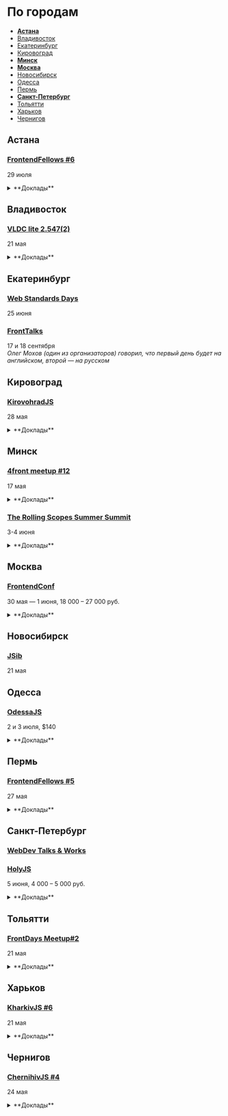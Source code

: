 # По городам

- **[Астана](#Астана)**
- [Владивосток](#Владивосток)
- [Екатеринбург](#Екатеринбург)
- [Кировоград](#Кировоград)
- **[Минск](#Минск)**
- **[Москва](#Москва)**
- [Новосибирск](#Новосибирск)
- [Одесса](#Одесса)
- [Пермь](#Пермь)
- **[Санкт-Петербург](#Санкт-Петербург)**
- [Тольятти](#Тольятти)
- [Харьков](#Харьков)
- [Чернигов](#Чернигов)

## Астана

### [FrontendFellows #6](https://frontendfellows.timepad.ru/event/328848/)

29 июля

<details>
  <summary>**Доклады**</summary>

  - «Обучение фронтенд разработке», Олег Мохов (Яндекс)
</details>

## Владивосток

### [VLDC lite 2.547(2)](https://vldc.timepad.ru/event/318569/)

21 мая

<details>
  <summary>**Доклады**</summary>

  - «Почему IT-проекты не взлетают», Илья Мирин (Фонд Сколково)
  - «Scrum, Agile, Kanban и их друзья», Михаил Кирин и Александр Золотов
  - «Монады в программировании», Дмитрий Паренский
  - «Google I/O 2016», Сергей Мелехин
  - «Как от идеи прийти к стартапу и найти венчурного инвестора», Андрей Косолапов (Инновационный реактор, Лаборатория инвестиций)
</details>

## Екатеринбург

### [Web Standards Days](https://wsd.events/2016/06/25/)

25 июня

### [FrontTalks](http://lanyrd.com/2016/fronttalks2016/)

17 и 18 сентября  
*Олег Мохов (один из организаторов) говорил, что первый день будет на английском, второй — на русском*

## Кировоград

### [KirovohradJS](http://kirovohradjs.com/)

28 мая

<details>
  <summary>**Доклады**</summary>

  - «Шаблоны проектирования в JavaScript», Анастасия Смирнова
  - «Функциональная парадигма в JavaScript», Евгений Обрезков
  - «Bot Driven Development», Марк Орел
  - «Competitive advantage of Angular 2.0», Евгений Сафронов
  - «Meteor», Андрей Орел
  - «Освоение Phaser после Action Script 3», Алексей Извалов
</details>

## Минск

### [4front meetup #12](https://www.facebook.com/4frontby/posts/550054215176969)

17 мая

<details>
  <summary>**Доклады**</summary>

  - «Sockets, P2P, альтернативы. Как синхронизировать все приложения в экосистеме?», Егор Малькевич
  - «Готов ли Ваш проект к лету?», Ирина Левина и Елизавета Селиванова
  - «Functional programming tools with little to no religion», Mister X из Канады
  - «AMP, или как разогнать ваше приложение до сверхзвуковой скорости», Владимир Дашукевич
</details>

### [The Rolling Scopes Summer Summit](https://rollingscopes.com/)

3-4 июня

<details>
  <summary>**Доклады**</summary>

  - «How to FAIL Web Accessibility», Станислав Зубович
  - «Best UI Design Practices. UI Patterns», Анастасия Шпакова
  - «Контекст! Контекст! Контекст!», Ксения Колтун
  - «„Не иди за мной, я сам потерялся” или что такое UX исследования, и зачем они нужны», Виктория Рылькова
  - «Постигаем CSS Grid Layout», Наталия Короткова
  - «Выжимаем максимум из React.js», Виталий Фокин
  - «Blend4Web: нативные врата в мир WebGL», Денис Шеко
  - «Гонки дронов: спорт для гиков», Андрей Ворошков
  - «Code review», Виктор Хомяков
  - «Безусловное программирование», Александр Оргиш
  - «Welcome to V/A/M R.», Paul Yuhnovich
  - «TV in browsers: live cases», Александр Карлович
</details>

## Москва

### [FrontendConf](http://frontendconf.ru/)

30 мая — 1 июня, 18 000 – 27 000 руб.

<details>
  <summary>**Доклады**</summary>

  - «Как мы адаптировали более 150 сайтов по технологии Dynamically-served JavaScript», Артём Цымпов, Евгений Кольцов (eski.mobi)
  - «Жизнь HTML в 2ГИС под iOS», Роман Янке (2ГИС)
  - «Стабильность WebGL приложений», Кирилл Дмитренко (Яндекс)
  - «Как отвечать за продакшен», Сумин Андрей (Mail.Ru)
  - «В погоне за производительностью. Психология пользователя», Денис Мишунов (Digital Garden AS)
  - «UX-дизайнер, ты ли это? Навыки проектировщика в стилизации интерфейсов», Илья Бовкунов (КБ «Собака Павлова»)
  - «Радости и гадости регрессионного тестирования вёрстки», Алексей Малеков (HTML Academy)
  - «Как мы ускоряли WebGL», Мстислав Живодков (2ГИС)
  - «Vue.js и его брат-близнец Vue-server.js», Андрей Солодовников (НГС)
  - «Что делать, когда костыли уже не помогают? Опыт tutu.ru», Роман Грунтович (tutu.ru) 
  - «base.network - децентрализованный веб на JavaScript», Денис Глазков (Lazada Rus)
  - «Пользовательские свойства, как основа архитектуры CSS», Павел Ловцевич (LOVATA)
  - «React: новая эра фронтенд разработки», Роберт Харитонов (Liberty Global)
  - «Angular 2 не так уж и плох... А если задуматься, то и просто хорош», Алексей Юрьевич Охрименко (IPONWEB)
  - «Библиотека UI компонентов, о которой вы всегда мечтали», Роберт Харитонов (Liberty Global)
  - «Классические архитектуры во фронтенде», Александра Шинкевич (LOVATA)
  - «МРТ для данных», Анастасия Горячева (Avito) 
  - «Конструктор», Денис Паясь (Яндекс)
</details>

## Новосибирск

### [JSib](https://vk.com/jsibnsk)

21 мая

## Одесса

### [OdessaJS](http://odessajs.org/)

2 и 3 июля, $140

<details>
  <summary>**Доклады**</summary>

  - «WebGL, basic computer graphics for frontend devs», Martin Naumann
  - «Evolution of Components: The New Frontier», Андрей Листочкин
  - «Grid Layout», Вадим Макеев
  - «Profiling NodeJS apps and looking for deopts/bailouts + workshop», Евгений Обрезков
  - «Rx.js пожоще», Денис Стоянов
  - «Cистемне програмування на JS», Ингвар Степанян
  - «Angular 2 Universe», Денис Зайченко
  - «Моды для Майнкрафта на Javascript», Юля Пучнина
  - «Async/await and why it's good to have this in JS», Алексей Распопов
  - «Smart Home and IoT», Андрей Кучеренко
  - «React.js в мифрильной броне», Артем Тритяк
  - «What professionals can learn from coding games?», Александр Лябах
  - «Что не так с web и как с этим жить», Сергей Рубанов
  - «Relay internals, such as cache algorithm, garbage collector, algorithm of applying optimistic updates», Вячеслав Слинко
  - «Архитектура, или как мы куда-то не туда пошли», Дима Малеев
  - «CSS in JS», Кирилл Яковенко
  - «Карты и картографические сервисы», Николай Беличук
  - «Why functional programming makes life easier?», Юля Пшинко
  - «Основы Rx.js», Дима Билдин
  - «Node.js вширь и вглубь», Дмитрий Гусев
  - «Node.js Macht Frei», Тимур Шемсединов
  - «ECMAScript: past, present and future», Ксения Редунова
  - «Elm: functional programming in your browser», Алекс Труш
</details>

## Пермь

### [FrontendFellows #5](https://frontendfellows.timepad.ru/event/299132/)

27 мая

<details>
  <summary>**Доклады**</summary>

  - «Кто такой разработчик интерфейсов?», Олег Мохов (Яндек)
</details>

## Санкт-Петербург

### [WebDev Talks & Works](https://artw.timepad.ru/event/322786/)

### [HolyJS](http://holyjs.ru/)

5 июня, 4 000 – 5 000 руб.

<details>
  <summary>**Доклады**</summary>

  - «CSSO - оптимизируем CSS», Роман Дворнов (Avito)
  - «В погоне за производительностью. Психология пользователя», Денис Мишунов (Digital Garden AS)
  - «Производительность JavaScript через подзорную трубу», Вячеслав Егоров (Google)
  - «JavaScript Device Detection», Dino Esposito
  - «МРТ для данных», Анастасия Горячева
  - «Gradual typing in JavaScript», Дмитрий Локтев (Indie)
  - «Angular 2: знакомый герой, новые надежды», Евгений Гусев (Wrike)
  - «CSS-в-JS, HTML-в-JS, ВСЁ-в-JS. Всё гораздо проще, когда вокруг всё JavaScript», Алексей Иванов (Evil Martians)
  - «Event-Sourcing your React-Redux applications», Maurice de Beijer
  - «Swarm: синхронизируем рой устройств», Виктор Грищенко
  - «Удобные API с GraphQL», Михаил Новиков (Reindex)
  - «Данные на фронтенде», Никита Прокопов (Cognician)
  - «Реактивное программирование - управляем потоками данных», Виктор Русакович (GP Software.travel)
  - «JS внутри PostgreSQL», Николай Рыжиков (HealthSamurai)
  - «Как я перестал верить технологиям», Алексей Симоненко
  - «Практическое применение WebGL», Василика Климова (Artec Group)
  - «Iskra JS: JavaScript в микроконтроллере», Игорь Зотов (Амперка)
</details>

## Тольятти

### [FrontDays Meetup#2](http://frontdays.ru/)

21 мая

<details>
  <summary>**Доклады**</summary>

  - «Миграция Backbone (Marionette) -> React + Redux», Игорь Лобанов (Kaiten.io)
  - «Кроссплатформенные приложения на js: от web-based к native», Артём Лисовский (Директ лайн)
  - «React.js в продакшене», Андрей Захаров (Octoberry)
  - «Эволюция браузерных тестов в FunCorp», Александр Павлов (FunCorp)
</details>

## Харьков

### [KharkivJS #6](http://kharkivjs.org/)

21 мая

<details>
  <summary>**Доклады**</summary>

  - «High Performance NodeJS», Евгений Обрезков (Onix-Systems)
  - «Better async code with promises», Алексей Швайка (Hell Yeah LLC)
  - «Immutable vs Mutable», Евгений Нежута
  - «Reactive Programming with RxJS», Алексей Богачук
  - «ClojureScript, что ты такое?», Роман Лютиков
  - «У нас в Архитектуре все не очень:)», Дима Малеев (Epam / Lviv Code School)
</details>

## Чернигов

### [ChernihivJS #4](http://www.meetup.com/chernihivjs/events/231018361/)

24 мая

<details>
  <summary>**Доклады**</summary>

  - «React DnD — Drag and Drop for React», Богдан Сурай
  - «Карты, панорамы и геокодирование», Денис Дударев
  - «Мобильный веб: советы разработчику», Владимир Лут 
</details>